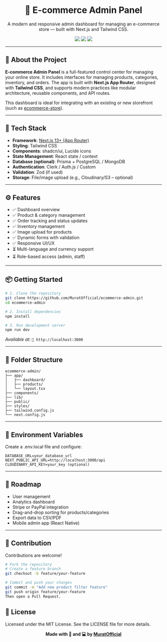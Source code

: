 <h1 align="center">🛒 E-commerce Admin Panel</h1>
<p align="center">
  A modern and responsive admin dashboard for managing an e-commerce store — built with Next.js and Tailwind CSS.
</p>

<p align="center">
  <img src="https://img.shields.io/github/languages/top/MuratOfficial/ecommerce-admin?style=flat-square" />
  <img src="https://img.shields.io/github/license/MuratOfficial/ecommerce-admin?style=flat-square" />
  <img src="https://img.shields.io/github/stars/MuratOfficial/ecommerce-admin?style=flat-square" />
</p>

---

## 📌 About the Project

**E-commerce Admin Panel** is a full-featured control center for managing your online store. It includes interfaces for managing products, categories, inventory, and orders. The app is built with **Next.js App Router**, designed with **Tailwind CSS**, and supports modern practices like modular architecture, reusable components, and API routes.

This dashboard is ideal for integrating with an existing or new storefront (such as [ecommerce-store](https://github.com/MuratOfficial/ecommerce-store)).

---

## 🧰 Tech Stack

- **Framework**: [Next.js 13+ (App Router)](https://nextjs.org/)
- **Styling**: Tailwind CSS
- **Components**: shadcn/ui, Lucide icons
- **State Management**: React state / context
- **Database (optional)**: Prisma + PostgreSQL / MongoDB
- **Authentication**: Clerk / Auth.js / Custom
- **Validation**: Zod (if used)
- **Storage**: File/image upload (e.g., Cloudinary/S3 – optional)

---

## ⚙️ Features

- ✅ Dashboard overview
- ✅ Product & category management
- ✅ Order tracking and status updates
- ✅ Inventory management
- ✅ Image upload for products
- ✅ Dynamic forms with validation
- ✅ Responsive UI/UX
- ⏳ Multi-language and currency support
- ⏳ Role-based access (admin, staff)

---

## 📦 Getting Started

```bash
# 1. Clone the repository
git clone https://github.com/MuratOfficial/ecommerce-admin.git
cd ecommerce-admin

# 2. Install dependencies
npm install

# 3. Run development server
npm run dev
```
*Available at:*
`📍 http://localhost:3000`

---

## 🧩 Folder Structure
```text
ecommerce-admin/
├── app/
│   ├── dashboard/
│   ├── products/
│   └── layout.tsx
├── components/
├── lib/
├── public/
├── styles/
├── tailwind.config.js
└── next.config.js
```
---

## 🔐 Environment Variables
Create a .env.local file and configure:

```env
DATABASE_URL=your_database_url
NEXT_PUBLIC_API_URL=http://localhost:3000/api
CLOUDINARY_API_KEY=your_key (optional)
```
---

## 📌 Roadmap
* User management
* Analytics dashboard
* Stripe or PayPal integration
* Drag-and-drop sorting for products/categories
* Export data to CSV/PDF
* Mobile admin app (React Native)

---

## 🤝 Contribution
Contributions are welcome!

```bash
# Fork the repository
# Create a feature branch
git checkout -b feature/your-feature

# Commit and push your changes
git commit -m "Add new product filter feature"
git push origin feature/your-feature
Then open a Pull Request.
```

## 📄 License
Licensed under the MIT License. See the LICENSE file for more details.

<p align="center"><b>Made with 🧠 and 💻 by <a href="https://github.com/MuratOfficial">MuratOfficial</a></b></p>
